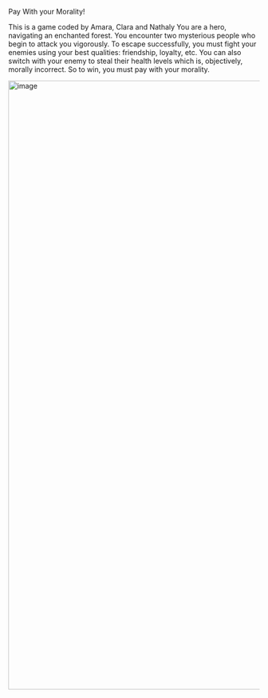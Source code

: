 
Pay With your Morality!

This is a game coded by Amara, Clara and Nathaly
You are a hero, navigating an enchanted forest. You encounter two mysterious people who begin to attack you vigorously. 
To escape successfully, you must fight your enemies using your best qualities: 
friendship, loyalty, etc. You can also switch with your enemy to steal their health levels which is, 
objectively, morally incorrect. So to win, you must pay with your morality.

<img width="2126" height="1220" alt="image" src="https://github.com/user-attachments/assets/ebe54034-95dd-4580-a5da-a98ebab86440" />
